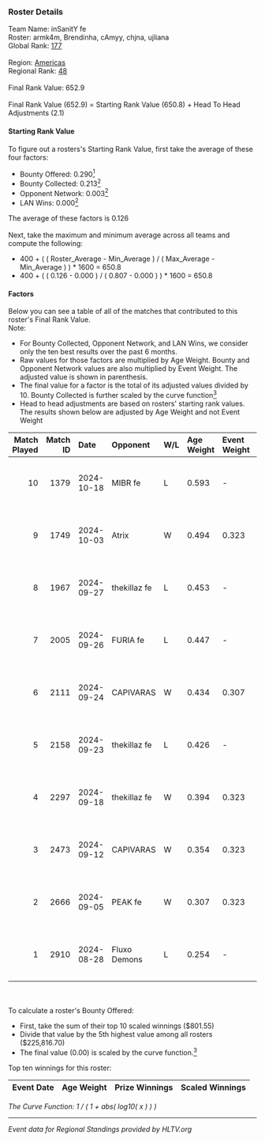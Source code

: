 ### Roster Details<br />
Team Name: inSanitY fe<br />
Roster: armk4m, Brendinha, cAmyy, chjna, ujliana<br />
Global Rank: [177](../../standings_global_2025_01_17.md)<br />
<br />
Region: [Americas]( ../../standings_americas_2025_01_17.md)<br />
Regional Rank: [48]( ../../standings_americas_2025_01_17.md)<br />
<br />
Final Rank Value:  652.9<br />
<br />
Final Rank Value (652.9) = Starting Rank Value (650.8) + Head To Head Adjustments (2.1)<br />

#### Starting Rank Value<br />
To figure out a rosters's Starting Rank Value, first take the average of these four factors:<br />
- Bounty Offered: 0.290[<sup>1</sup>](#table2)
- Bounty Collected: 0.213[<sup>2</sup>](#table1)
- Opponent Network: 0.003[<sup>2</sup>](#table1)
- LAN Wins: 0.000[<sup>2</sup>](#table1)

The average of these factors is 0.126<br />
<br />
Next, take the maximum and minimum average across all teams and compute the following:<br />
- 400 + ( ( Roster_Average - Min_Average ) / ( Max_Average - Min_Average ) ) * 1600 = 650.8
- 400 + ( ( 0.126 - 0.000 ) / ( 0.807 - 0.000 ) ) * 1600 = 650.8


#### Factors<br />
Below you can see a table of all of the matches that contributed to this roster's Final Rank Value.<br />
Note:<br />

- For Bounty Collected, Opponent Network, and LAN Wins, we consider only the ten best results over the past 6 months.
- Raw values for those factors are multiplied by Age Weight. Bounty and Opponent Network values are also multiplied by Event Weight. The adjusted value is shown in parenthesis.
- The final value for a factor is the total of its adjusted values divided by 10. Bounty Collected is further scaled by the curve function[<sup>3</sup>](#curveFunction)
- Head to head adjustments are based on rosters' starting rank values. The results shown below are adjusted by Age Weight and not Event Weight
<span id="table1"></span><br />


| Match Played | Match ID | Date       | Opponent     | W/L | Age Weight | Event Weight | Bounty Collected | Opponent Network | LAN Wins  | H2H Adj. | Roster                                   |
| -: | -: | :- | :- | :- | :- | :- | :- | :- | :- | -: | :- |
|           10 |     1379 | 2024-10-18 | MIBR fe      | L   | 0.593      | -            | -                | -                | -         |    -8.08 | armk4m, Brendinha, cAmyy, chjna, ujliana |
|            9 |     1749 | 2024-10-03 | Atrix        | W   | 0.494      | 0.323        | 0.004 (0.001)    | 0.101 (0.016)    | 0 (0.000) |     8.21 | armk4m, Brendinha, cAmyy, chjna, ujliana |
|            8 |     1967 | 2024-09-27 | thekillaz fe | L   | 0.453      | -            | -                | -                | -         |    -7.37 | armk4m, Brendinha, cAmyy, chjna, ujliana |
|            7 |     2005 | 2024-09-26 | FURIA fe     | L   | 0.447      | -            | -                | -                | -         |    -0.52 | armk4m, Brendinha, cAmyy, chjna, ujliana |
|            6 |     2111 | 2024-09-24 | CAPIVARAS    | W   | 0.434      | 0.307        | 0.003 (0.000)    | 0.000 (0.000)    | 0 (0.000) |     4.46 | armk4m, Brendinha, cAmyy, chjna, ujliana |
|            5 |     2158 | 2024-09-23 | thekillaz fe | L   | 0.426      | -            | -                | -                | -         |    -7.01 | armk4m, Brendinha, cAmyy, chjna, ujliana |
|            4 |     2297 | 2024-09-18 | thekillaz fe | W   | 0.394      | 0.323        | 0.003 (0.000)    | 0.065 (0.008)    | 0 (0.000) |     6.04 | armk4m, Brendinha, cAmyy, chjna, ujliana |
|            3 |     2473 | 2024-09-12 | CAPIVARAS    | W   | 0.354      | 0.323        | 0.003 (0.000)    | 0.000 (0.000)    | 0 (0.000) |     3.79 | armk4m, Brendinha, cAmyy, chjna, ujliana |
|            2 |     2666 | 2024-09-05 | PEAK fe      | W   | 0.307      | 0.323        | 0.003 (0.000)    | 0.029 (0.003)    | 0 (0.000) |     4.57 | armk4m, Brendinha, cAmyy, chjna, ujliana |
|            1 |     2910 | 2024-08-28 | Fluxo Demons | L   | 0.254      | -            | -                | -                | -         |    -2.00 | armk4m, Brendinha, cAmyy, chjna, ujliana |

<br />
<span id="table2"></span><br />
To calculate a roster's Bounty Offered:<br />

- First, take the sum of their top 10 scaled winnings ($801.55)
- Divide that value by the 5th highest value among all rosters ($225,816.70)
- The final value (0.00) is scaled by the curve function.[<sup>3</sup>](#curveFunction)

Top ten winnings for this roster:<br />

| Event Date | Age Weight | Prize Winnings | Scaled Winnings |
| :- | -: | :- | :- |


<span id="curveFunction"></span>_The Curve Function: 1 / ( 1 + abs( log10( x ) ) )_<br />

---
_Event data for Regional Standings provided by HLTV.org_<br />
